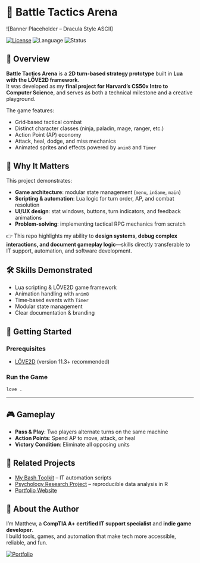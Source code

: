 # 🧛 Battle Tactics Arena

![Banner Placeholder – Dracula Style ASCII]

[![License](https://img.shields.io/badge/license-MIT-purple.svg)](LICENSE)
![Language](https://img.shields.io/badge/Lua-LÖVE2D-purple)
![Status](https://img.shields.io/badge/Prototype-Playable-purple)

## 📖 Overview
**Battle Tactics Arena** is a **2D turn‑based strategy prototype** built in **Lua with the LÖVE2D framework**.  
It was developed as my **final project for Harvard’s CS50x Intro to Computer Science**, and serves as both a technical milestone and a creative playground.

The game features:
- Grid‑based tactical combat
- Distinct character classes (ninja, paladin, mage, ranger, etc.)
- Action Point (AP) economy
- Attack, heal, dodge, and miss mechanics
- Animated sprites and effects powered by `anim8` and `Timer`

## 🎯 Why It Matters
This project demonstrates:
- **Game architecture**: modular state management (`menu`, `inGame`, `main`)
- **Scripting & automation**: Lua logic for turn order, AP, and combat resolution
- **UI/UX design**: stat windows, buttons, turn indicators, and feedback animations
- **Problem‑solving**: implementing tactical RPG mechanics from scratch

👉 This repo highlights my ability to **design systems, debug complex interactions, and document gameplay logic**—skills directly transferable to IT support, automation, and software development.

## 🛠️ Skills Demonstrated
- Lua scripting & LÖVE2D game framework
- Animation handling with `anim8`
- Time‑based events with `Timer`
- Modular state management
- Clear documentation & branding

## 🚀 Getting Started

### Prerequisites
- [LÖVE2D](https://love2d.org/) (version 11.3+ recommended)

### Run the Game
```bash
love .
```

---

## 🎮 Gameplay
- **Pass & Play**: Two players alternate turns on the same machine
- **Action Points**: Spend AP to move, attack, or heal
- **Victory Condition**: Eliminate all opposing units

<!-- ## 📸 Screenshots / Demo
_Add screenshots or GIFs here (map, combat, victory screen)._ -->

## 🔗 Related Projects
- [My Bash Toolkit](https://github.com/TheOnliestMattastic/My-Bash-Toolkit) – IT automation scripts  
- [Psychology Research Project](https://github.com/theonliestmattastic/Psychology-Research-Impact-of-Tobacco-on-BP-and-HR) – reproducible data analysis in R  
- [Portfolio Website](https://theonliestmattastic.github.io/)  


## 🧛 About the Author
I’m Matthew, a **CompTIA A+ certified IT support specialist** and **indie game developer**.  
I build tools, games, and automation that make tech more accessible, reliable, and fun.

[![Portfolio](https://img.shields.io/badge/Portfolio-purple)](https://theonliestmattastic.github.io/)  